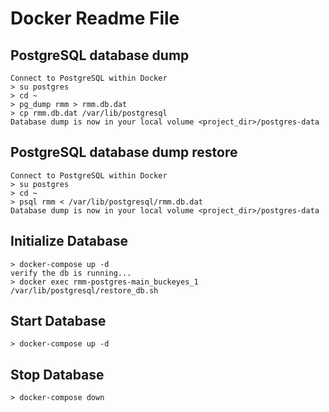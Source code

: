 # Docker Readme File

## PostgreSQL database dump
```
Connect to PostgreSQL within Docker
> su postgres
> cd ~
> pg_dump rmm > rmm.db.dat
> cp rmm.db.dat /var/lib/postgresql
Database dump is now in your local volume <project_dir>/postgres-data
```

## PostgreSQL database dump restore
```
Connect to PostgreSQL within Docker
> su postgres
> cd ~
> psql rmm < /var/lib/postgresql/rmm.db.dat
Database dump is now in your local volume <project_dir>/postgres-data
```

## Initialize Database
```
> docker-compose up -d
verify the db is running...
> docker exec rmm-postgres-main_buckeyes_1 /var/lib/postgresql/restore_db.sh
```

## Start Database
```
> docker-compose up -d
```

## Stop Database
```
> docker-compose down
```